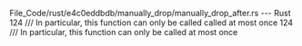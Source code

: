 File_Code/rust/e4c0eddbdb/manually_drop/manually_drop_after.rs --- Rust
124     /// In particular, this function can only be called called at most once                                                                              124     /// In particular, this function can only be called at most once

